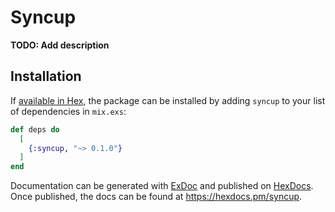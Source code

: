 # Syncup

**TODO: Add description**

## Installation

If [available in Hex](https://hex.pm/docs/publish), the package can be installed
by adding `syncup` to your list of dependencies in `mix.exs`:

```elixir
def deps do
  [
    {:syncup, "~> 0.1.0"}
  ]
end
```

Documentation can be generated with [ExDoc](https://github.com/elixir-lang/ex_doc)
and published on [HexDocs](https://hexdocs.pm). Once published, the docs can
be found at <https://hexdocs.pm/syncup>.

